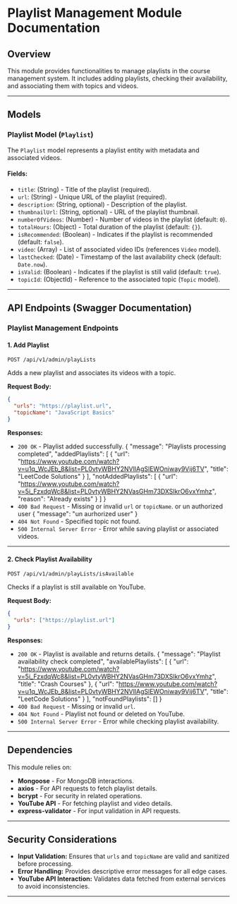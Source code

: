 # Playlist Management Module Documentation

## Overview
This module provides functionalities to manage playlists in the course management system. It includes adding playlists, checking their availability, and associating them with topics and videos.

---

## Models

### Playlist Model (`Playlist`)
The `Playlist` model represents a playlist entity with metadata and associated videos.

#### Fields:
- `title`: (String) - Title of the playlist (required).
- `url`: (String) - Unique URL of the playlist (required).
- `description`: (String, optional) - Description of the playlist.
- `thumbnailUrl`: (String, optional) - URL of the playlist thumbnail.
- `numberOfVideos`: (Number) - Number of videos in the playlist (default: `0`).
- `totalHours`: (Object) - Total duration of the playlist (default: `{}`).
- `isRecommended`: (Boolean) - Indicates if the playlist is recommended (default: `false`).
- `video`: (Array) - List of associated video IDs (references `Video` model).
- `lastChecked`: (Date) - Timestamp of the last availability check (default: `Date.now`).
- `isValid`: (Boolean) - Indicates if the playlist is still valid (default: `true`).
- `topicId`: (ObjectId) - Reference to the associated topic (`Topic` model).

---

## API Endpoints (Swagger Documentation)

### Playlist Management Endpoints

#### **1. Add Playlist**
`POST /api/v1/admin/playLists`

Adds a new playlist and associates its videos with a topic.

**Request Body:**
```json
{
  "urls": "https://playlist.url",
  "topicName": "JavaScript Basics"
}
```

**Responses:**
- `200 OK` - Playlist added successfully.
{
    "message": "Playlists processing completed",
    "addedPlaylists": [
        {
            "url": "https://www.youtube.com/watch?v=u1q_WcJEb_8&list=PL0vtyWBHY2NVlIAgSlEWOniway9Vij6TV",
            "title": "LeetCode Solutions"
        }
    ],
    "notAddedPlaylists": [
        {
            "url": "https://www.youtube.com/watch?v=5i_FzxdqWc8&list=PL0vtyWBHY2NVasGHm73DXSlkrO6vxYmhz",
            "reason": "Already exists"
        }
    ]
}
- `400 Bad Request` - Missing or invalid `url` or `topicName`. or un authorized user
{
    "message": "un aurhorized user"
}
- `404 Not Found` - Specified topic not found.
- `500 Internal Server Error` - Error while saving playlist or associated videos.

---

#### **2. Check Playlist Availability**
`POST /api/v1/admin/playLists/isAvailable`

Checks if a playlist is still available on YouTube.

**Request Body:**
```json
{
  "urls": ["https://playlist.url"]
}
```

**Responses:**
- `200 OK` - Playlist is available and returns details.
{
    "message": "Playlist availability check completed",
    "availablePlaylists": [
        {
            "url": "https://www.youtube.com/watch?v=5i_FzxdqWc8&list=PL0vtyWBHY2NVasGHm73DXSlkrO6vxYmhz",
            "title": "Crash Courses"
        },
        {
            "url": "https://www.youtube.com/watch?v=u1q_WcJEb_8&list=PL0vtyWBHY2NVlIAgSlEWOniway9Vij6TV",
            "title": "LeetCode Solutions"
        }
    ],
    "notFoundPlaylists": []
}
- `400 Bad Request` - Missing or invalid `url`.
- `404 Not Found` - Playlist not found or deleted on YouTube.
- `500 Internal Server Error` - Error while checking playlist availability.

---

## Dependencies
This module relies on:
- **Mongoose** - For MongoDB interactions.
- **axios** - For API requests to fetch playlist details.
- **bcrypt** - For security in related operations.
- **YouTube API** - For fetching playlist and video details.
- **express-validator** - For input validation in API requests.

---

## Security Considerations
- **Input Validation:** Ensures that `urls` and `topicName` are valid and sanitized before processing.
- **Error Handling:** Provides descriptive error messages for all edge cases.
- **YouTube API Interaction:** Validates data fetched from external services to avoid inconsistencies.

---




